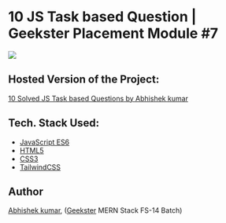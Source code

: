 # 10 JS Task based Question | Geekster Placement Module #7
![](thumbnail.png)

## Hosted Version of the Project:
[10 Solved JS Task based Questions by Abhishek kumar](https://alex21c.github.io/GeeksterPlacementModule-JSTaskBasedQuestion/)


## Tech. Stack Used:
+ [JavaScript ES6](https://en.wikipedia.org/wiki/JavaScript)
+ [HTML5](https://en.wikipedia.org/wiki/HTML5)
+ [CSS3](https://en.wikipedia.org/wiki/CSS)
+ [TailwindCSS](https://tailwindcss.com/)

## Author
[Abhishek kumar](https://www.linkedin.com/in/alex21c/), ([Geekster](https://geekster.in/) MERN Stack FS-14 Batch)
